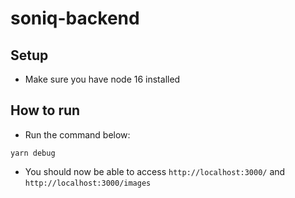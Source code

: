 # soniq-backend

## Setup
- Make sure you have node 16 installed

## How to run
- Run the command below:
```
yarn debug
```
- You should now be able to access `http://localhost:3000/` and `http://localhost:3000/images`
